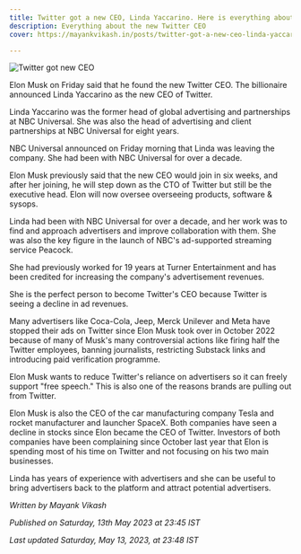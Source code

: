 ```yaml
---
title: Twitter got a new CEO, Linda Yaccarino. Here is everything about her and why she is perfect for the role.
description: Everything about the new Twitter CEO
cover: https://mayankvikash.in/posts/twitter-got-a-new-ceo-linda-yaccarino-who-is-she/Twitter-got-new-ceo.jpg

---
```

![Twitter got new CEO](https://mayankvikash.in/posts/twitter-got-a-new-ceo-linda-yaccarino-who-is-she/Twitter-got-new-ceo.jpg)

Elon Musk on Friday said that he found the new Twitter CEO. The billionaire announced Linda Yaccarino as the new CEO of Twitter.

Linda Yaccarino was the former head of global advertising and partnerships at NBC Universal. She was also the head of advertising and client partnerships at NBC Universal for eight years.

NBC Universal announced on Friday morning that Linda was leaving the company. She had been with NBC Universal for over a decade.

Elon Musk previously said that the new CEO would join in six weeks, and after her joining, he will step down as the CTO of Twitter but still be the executive head. Elon will now oversee overseeing products, software & sysops.

Linda had been with NBC Universal for over a decade, and her work was to find and approach advertisers and improve collaboration with them. She was also the key figure in the launch of NBC's ad-supported streaming service Peacock.

She had previously worked for 19 years at Turner Entertainment and has been credited for increasing the company's advertisement revenues.

She is the perfect person to become Twitter's CEO because Twitter is seeing a decline in ad revenues.

Many advertisers like Coca-Cola, Jeep, Merck Unilever and Meta have stopped their ads on Twitter since Elon Musk took over in October 2022 because of many of Musk's many controversial actions like firing half the Twitter employees, banning journalists, restricting Substack links and introducing paid verification programme.

Elon Musk wants to reduce Twitter's reliance on advertisers so it can freely support "free speech." This is also one of the reasons brands are pulling out from Twitter.

Elon Musk is also the CEO of the car manufacturing company Tesla and rocket manufacturer and launcher SpaceX. Both companies have seen a decline in stocks since Elon became the CEO of Twitter. Investors of both companies have been complaining since October last year that Elon is spending most of his time on Twitter and not focusing on his two main businesses.

Linda has years of experience with advertisers and she can be useful to bring advertisers back to the platform and attract potential advertisers.

*Written by Mayank Vikash*

*Published on Saturday, 13th May 2023 at 23:45 IST*

*Last updated Saturday, May 13, 2023, at 23:48 IST*
